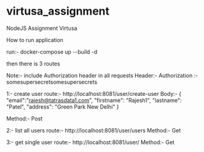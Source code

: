 # virtusa_assignment
NodeJS Assignment Virtusa

How to run application

run:-
docker-compose up --build -d

then there is 3 routes

Note:- include Authorization header in all requests
Header:-
Authorization :- somesupersecretsomesupersecrets

1:- create user
route:- http://localhost:8081/user/create-user
Body:- {
	"email":"rajesh@tatrasdata1.com",
	"firstname": "Rajesh1",
	"lastname": "Patel",
	"address": "Green Park New Delhi"
}

Method:- Post

2:- list all users
route:- http://localhost:8081/user/users
Method:- Get

3:- get single user
route:- http://localhost:8081/user/<userId>
Method:- Get
